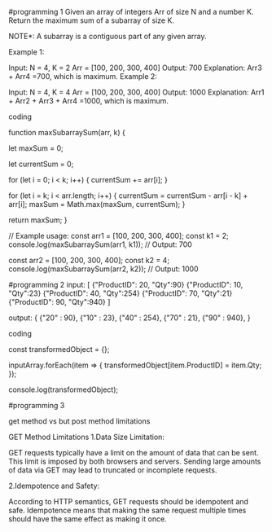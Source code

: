 #programming  1
Given an array of integers Arr of size N and a number K. Return the maximum sum of a subarray of size K.
 
NOTE*: A subarray is a contiguous part of any given array.
 
Example 1:
 
Input:
N = 4, K = 2
Arr = [100, 200, 300, 400]
Output:
700
Explanation:
Arr3  + Arr4 =700,
which is maximum.
Example 2:
 
Input:
N = 4, K = 4
Arr = [100, 200, 300, 400]
Output:
1000
Explanation:
Arr1 + Arr2 + Arr3 + Arr4 =1000,
which is maximum.

coding

function maxSubarraySum(arr, k) {

  let maxSum = 0;
  
  let currentSum = 0;
  
  for (let i = 0; i < k; i++) {
    currentSum += arr[i];
  }
  
  for (let i = k; i < arr.length; i++) {
    currentSum = currentSum - arr[i - k] + arr[i];
    maxSum = Math.max(maxSum, currentSum);
  }

  return maxSum;
}

// Example usage:
const arr1 = [100, 200, 300, 400];
const k1 = 2;
console.log(maxSubarraySum(arr1, k1)); // Output: 700

const arr2 = [100, 200, 300, 400];
const k2 = 4;
console.log(maxSubarraySum(arr2, k2)); // Output: 1000


#programming 2
input:
[
	{"ProductID": 20, "Qty":90}
	{"ProductID": 10, "Qty":23}
	{"ProductID": 40, "Qty":254}
	{"ProductID": 70, "Qty":21}
	{"ProductID": 90, "Qty":940}
]
 
output: 
{
	{"20" : 90},
	{"10" : 23},
	{"40" : 254},
	{"70" : 21},
	{"90" : 940},
}

coding

const transformedObject = {};

inputArray.forEach(item => {
  transformedObject[item.ProductID] = item.Qty;
});

console.log(transformedObject);


#programming 3

get method  vs  but post method  limitations

GET Method Limitations
1.Data Size Limitation:

GET requests typically have a limit on the amount of data that can be sent. This limit is imposed by both browsers and servers. 
Sending large amounts of data via GET may lead to truncated or incomplete requests.

2.Idempotence and Safety:

According to HTTP semantics, GET requests should be idempotent and safe.
Idempotence means that making the same request multiple times should have the same effect as making it once.
















